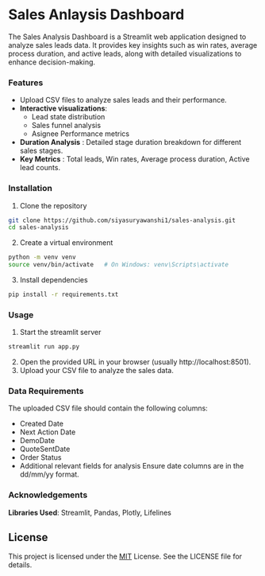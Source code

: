 
# Sales Anlaysis Dashboard

The Sales Analysis Dashboard is a Streamlit web application designed to analyze sales leads data. It provides key insights such as win rates, average process duration, and active leads, along with detailed visualizations to enhance decision-making.

### Features
- Upload CSV files to analyze sales leads and their performance.
- **Interactive visualizations**:
    - Lead state distribution
    - Sales funnel analysis
    - Asignee Performance metrics
- **Duration Analysis** : Detailed stage duration breakdown for different sales stages.
- **Key Metrics** : Total leads, Win rates, Average process duration, Active lead counts. 


### Installation
1. Clone the repository
```bash
git clone https://github.com/siyasuryawanshi1/sales-analysis.git
cd sales-analysis
```
2. Create a virtual environment 
```bash
python -m venv venv
source venv/bin/activate   # On Windows: venv\Scripts\activate
```
3. Install dependencies
```bash
pip install -r requirements.txt
```

### Usage
1. Start the streamlit server
```bash
streamlit run app.py
```
2. Open the provided URL in your browser (usually http://localhost:8501).
3. Upload your CSV file to analyze the sales data.


### Data Requirements

The uploaded CSV file should contain the following columns:
- Created Date
- Next Action Date
- DemoDate
- QuoteSentDate
- Order Status
- Additional relevant fields for analysis
Ensure date columns are in the dd/mm/yy format.


### Acknowledgements
**Libraries Used**: Streamlit, Pandas, Plotly, Lifelines


## License
This project is licensed under the [MIT](https://choosealicense.com/licenses/mit/) License. See the LICENSE file for details.


